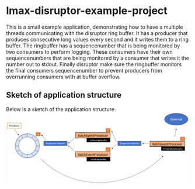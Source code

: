 # lmax-disruptor-example-project
This is a small example application, demonstrating how to have a multiple threads communicating with the disruptor ring buffer. It has a producer that produces consecutive long values every second and it writes them to a ring buffer. The ringbuffer has a sequencenumber that is being monitored by two consumers to perform logging. These consumers have their own sequencenumbers that are being monitored by a consumer that writes it the number out to stdout. Finally disruptor make sure the ringbuffer monitors the final consumers sequencenumber to prevent producers from overrunning consumers with at buffer overflow.

## Sketch of application structure
Below is a sketch of the application structure.
![Sketch of the application structure](/sketch.png)
